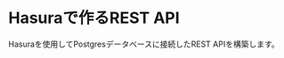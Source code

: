 # Hasuraで作るREST API

Hasuraを使用してPostgresデータベースに接続したREST APIを構築します。

<!-- TODO:
これから作成する構成 - Heroku Database/Hasura Cloud/CodeSandbox/Vue 3/Quill)
https://qfmmc.csb.app/
-->
